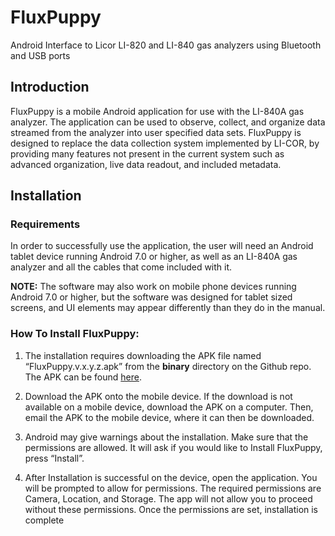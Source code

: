 # FluxPuppy
Android Interface to Licor LI-820 and LI-840 gas analyzers using Bluetooth and USB ports


## Introduction

FluxPuppy is a mobile Android application for use with the LI-840A gas analyzer. 
The application can be used to observe, collect, and organize data streamed from the analyzer into user specified data sets. 
FluxPuppy is designed to replace the data collection system implemented by LI-COR, by providing many features not present in the current system such as advanced organization, live data readout, and included metadata.

## Installation

### Requirements
In order to successfully use the application, the user will need an Android tablet device running Android 7.0 or higher, as well as an LI-840A gas analyzer and all the cables that come included with it. 

**NOTE:** The software may also work on mobile phone devices running Android 7.0 or higher, but the software was designed for tablet sized screens, and UI elements may appear differently than they do in the manual.

### How To Install FluxPuppy:

1. The installation requires downloading the APK file named “FluxPuppy.v.x.y.z.apk” from the __binary__ directory on the Github repo. The APK can be found [here](https://github.com/bnasr/FluxPuppy/raw/master/binary/FluxPuppy.v1.0.0.apk).

2. Download the APK onto the mobile device. If the download is not available on a mobile device, download the APK on a computer. Then, email the APK to the mobile device, where it can then be downloaded.

3. Android may give warnings about the installation. Make sure that the permissions are allowed. It will ask if you would like to Install FluxPuppy, press “Install”. 

4. After Installation is successful on the device, open the application. You will be prompted to allow for permissions. The required permissions are Camera, Location, and Storage. The app will not allow you to proceed without these permissions. Once the permissions are set, installation is complete

